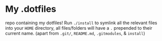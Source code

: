 # My .dotfiles
repo containing my dotfiles! Run `./install` to symlink all the relevant files into your `HOME` directory, all files/folders will have a `.` prepended to their current name. (apart from `.git/`, `README.md`, `.gitmodules`, & `install`)



